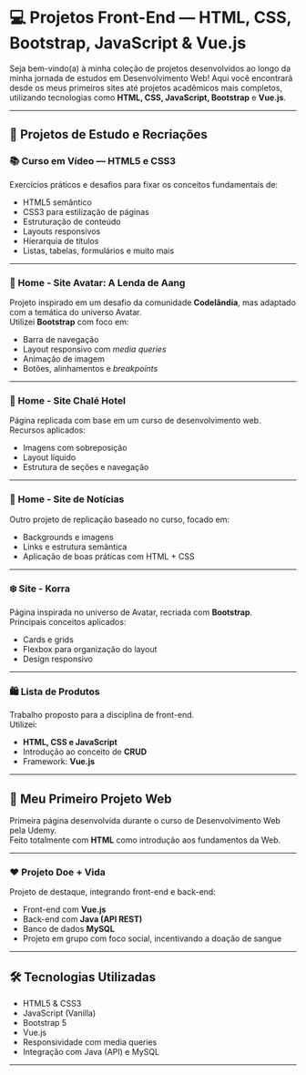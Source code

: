 # 💻 Projetos Front-End — HTML, CSS, Bootstrap, JavaScript & Vue.js

Seja bem-vindo(a) à minha coleção de projetos desenvolvidos ao longo da minha jornada de estudos em Desenvolvimento Web! Aqui você encontrará desde os meus primeiros sites até projetos acadêmicos mais completos, utilizando tecnologias como **HTML, CSS, JavaScript, Bootstrap** e **Vue.js**.

---

## 🧠 Projetos de Estudo e Recriações

### 📚 Curso em Vídeo — HTML5 e CSS3
Exercícios práticos e desafios para fixar os conceitos fundamentais de:
- HTML5 semântico
- CSS3 para estilização de páginas
- Estruturação de conteúdo
- Layouts responsivos
- Hierarquia de títulos
- Listas, tabelas, formulários e muito mais

---

### 🌊 Home - Site Avatar: A Lenda de Aang  
Projeto inspirado em um desafio da comunidade **Codelândia**, mas adaptado com a temática do universo Avatar.  
Utilizei **Bootstrap** com foco em:
- Barra de navegação
- Layout responsivo com *media queries*
- Animação de imagem
- Botões, alinhamentos e *breakpoints*

---

### 🏡 Home - Site Chalé Hotel  
Página replicada com base em um curso de desenvolvimento web.  
Recursos aplicados:
- Imagens com sobreposição
- Layout líquido
- Estrutura de seções e navegação

---

### 📰 Home - Site de Notícias  
Outro projeto de replicação baseado no curso, focado em:
- Backgrounds e imagens
- Links e estrutura semântica
- Aplicação de boas práticas com HTML + CSS

---

### ❄️ Site - Korra  
Página inspirada no universo de Avatar, recriada com **Bootstrap**.  
Principais conceitos aplicados:
- Cards e grids
- Flexbox para organização do layout
- Design responsivo

---

### 🛍️ Lista de Produtos  
Trabalho proposto para a disciplina de front-end.  
Utilizei:
- **HTML, CSS e JavaScript**
- Introdução ao conceito de **CRUD**
- Framework: **Vue.js**

---

## 🌱 Meu Primeiro Projeto Web  
Primeira página desenvolvida durante o curso de Desenvolvimento Web pela Udemy.  
Feito totalmente com **HTML** como introdução aos fundamentos da Web.

---

### ❤️ Projeto Doe + Vida  
Projeto de destaque, integrando front-end e back-end:  
- Front-end com **Vue.js**
- Back-end com **Java (API REST)**
- Banco de dados **MySQL**
- Projeto em grupo com foco social, incentivando a doação de sangue

---

## 🛠️ Tecnologias Utilizadas

- HTML5 & CSS3
- JavaScript (Vanilla)
- Bootstrap 5
- Vue.js
- Responsividade com media queries
- Integração com Java (API) e MySQL

---
